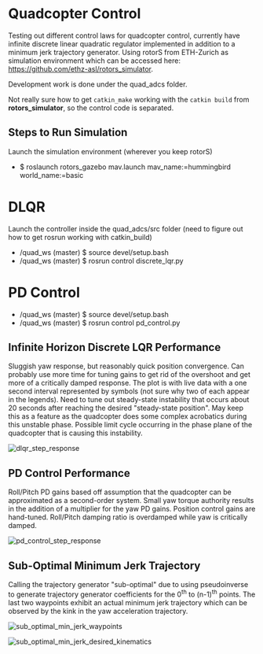 # Quadcopter Control
Testing out different control laws for quadcopter control, currently have infinite discrete linear quadratic regulator implemented in addition to a minimum jerk trajectory generator. Using rotorS from ETH-Zurich as simulation environment which can be accessed here: https://github.com/ethz-asl/rotors_simulator.

Development work is done under the quad_adcs folder.

Not really sure how to get `catkin_make` working with the `catkin build` from **rotors_simulator**, so the control code is separated.

## Steps to Run Simulation
Launch the simulation environment (wherever you keep rotorS)
* $ roslaunch rotors_gazebo mav.launch mav_name:=hummingbird world_name:=basic

# DLQR
Launch the controller inside the quad_adcs/src folder (need to figure out how to get rosrun working with catkin_build)
* /quad_ws (master) $ source devel/setup.bash
* /quad_ws (master) $ rosrun control discrete_lqr.py
# PD Control
* /quad_ws (master) $ source devel/setup.bash
* /quad_ws (master) $ rosrun control pd_control.py

## Infinite Horizon Discrete LQR Performance
Sluggish yaw response, but reasonably quick position convergence. Can probably use more time for tuning gains to get rid of the overshoot and get more of a critically damped response. The plot is with live data with a one second interval represented by symbols (not sure why two of each appear in the legends). Need to tune out steady-state instability that occurs about 20 seconds after reaching the desired "steady-state position". May keep this as a feature as the quadcopter does some complex acrobatics during this unstable phase. Possible limit cycle occurring in the phase plane of the quadcopter that is causing this instability.  

![dlqr_step_response](https://user-images.githubusercontent.com/29212589/85929675-9fc94280-b86b-11ea-91a3-cc68ee14d815.png)

## PD Control Performance
Roll/Pitch PD gains based off assumption that the quadcopter can be approximated as a second-order system. Small yaw torque authority results in the addition of a multiplier for the yaw PD gains. Position control gains are hand-tuned. Roll/Pitch damping ratio is overdamped while yaw is critically damped.

![pd_control_step_response](https://user-images.githubusercontent.com/29212589/85929927-57128900-b86d-11ea-81c3-26af6c4765b1.png)

## Sub-Optimal Minimum Jerk Trajectory
Calling the trajectory generator "sub-optimal" due to using pseudoinverse to generate trajectory generator coefficients for the 0<sup>th</sup> to (n-1)<sup>th</sup> points. The last two waypoints exhibit an actual minimum jerk trajectory which can be observed by the kink in the yaw acceleration trajectory.

![sub_optimal_min_jerk_waypoints](https://user-images.githubusercontent.com/29212589/85929683-ac4d9b00-b86b-11ea-825d-3083b69145da.png)

![sub_optimal_min_jerk_desired_kinematics](https://user-images.githubusercontent.com/29212589/85929684-ad7ec800-b86b-11ea-9e30-e5e20ba5fb86.png)
